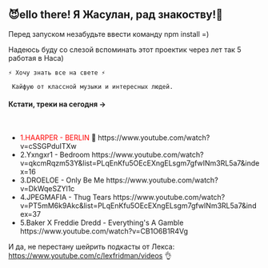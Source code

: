 <h2>😈ello there! Я Жасулан, рад знакоству!👋</h2> 

Перед запуском незабудьте ввести команду npm install =)


Надеюсь буду со слезой вспоминать этот проектик через лет так 5 работая в Наса)

    ⚡ Хочу знать все на свете ⚡

     Кайфую от классной музыки и интересных людей. 
     
<h4>Кстати, треки на сегодня -></h4>
<br>
<ul>
    <li><span style="color:red;">1.HAARPER - BERLIN </span>🙉    https://www.youtube.com/watch?v=cSSGPduITXw </li>
    <li>2.Yxngxr1 - Bedroom       https://www.youtube.com/watch?v=qkcmRqzm53Y&list=PLqEnKfu5OEcEXngELsgm7gfwINm3RL5a7&index=16</li>
    <li>3.DROELOE - Only Be Me    https://www.youtube.com/watch?v=DkWqeSZYl1c </li>
    <li>4.JPEGMAFIA - Thug Tears  https://www.youtube.com/watch?v=PT5mM6k9Akc&list=PLqEnKfu5OEcEXngELsgm7gfwINm3RL5a7&index=37</li>
    <li>5.Baker X Freddie Dredd - Everything's A Gamble https://www.youtube.com/watch?v=CB1O6B1R4Vg </li>
    
</ul>



                            
И да, не перестану шейрить подкасты от Лекса: https://www.youtube.com/c/lexfridman/videos 👌
